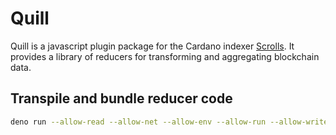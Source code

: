 # Quill

Quill is a javascript plugin package for the Cardano indexer [Scrolls](https://github.com/txpipe/scrolls). It provides a library of reducers for transforming and aggregating blockchain data.

## Transpile and bundle reducer code

```bash
deno run --allow-read --allow-net --allow-env --allow-run --allow-write  build.ts
```
